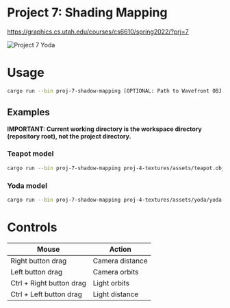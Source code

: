 # Project 7: Shading Mapping

https://graphics.cs.utah.edu/courses/cs6610/spring2022/?prj=7

![Project 7 Yoda](./p7-yoda.gif)

# Usage

```sh
cargo run --bin proj-7-shadow-mapping [OPTIONAL: Path to Wavefront OBJ file]
```

## Examples

**IMPORTANT: Current working directory is the workspace directory (repository root), not the project directory.**

### Teapot model

```sh
cargo run --bin proj-7-shadow-mapping proj-4-textures/assets/teapot.obj
```

### Yoda model

```sh
cargo run --bin proj-7-shadow-mapping proj-4-textures/assets/yoda/yoda.obj
```

# Controls

| Mouse                          | Action                                       |
|--------------------------------|----------------------------------------------|
| Right button drag              | Camera distance                              |
| Left button drag               | Camera orbits                                |
| Ctrl + Right button drag       | Light orbits                                 |
| Ctrl + Left button drag        | Light distance                               |
